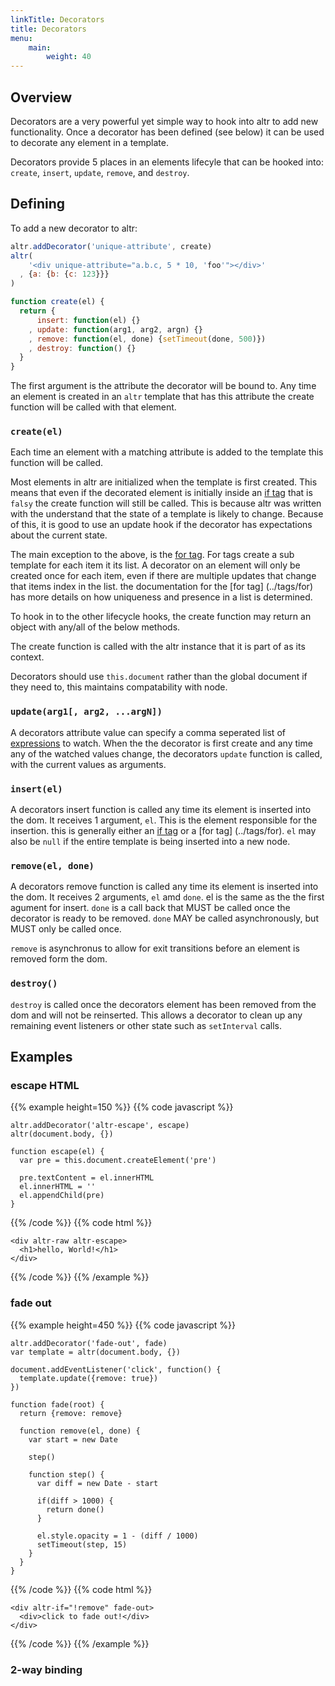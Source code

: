 ```yaml
---
linkTitle: Decorators
title: Decorators
menu:
    main:
        weight: 40
---
```


## Overview

Decorators are a very powerful yet simple way to hook into altr to add
new functionality.  Once a decorator has been defined (see below) it can be
used to decorate any element in a template.

Decorators provide 5 places in an elements lifecyle that can be hooked into:
`create`, `insert`, `update`, `remove`, and `destroy`.

## Defining

To add a new decorator to altr:

```javascript
altr.addDecorator('unique-attribute', create)
altr(
    '<div unique-attribute="a.b.c, 5 * 10, 'foo'"></div>'
  , {a: {b: {c: 123}}}
)

function create(el) {
  return {
      insert: function(el) {}
    , update: function(arg1, arg2, argn) {}
    , remove: function(el, done) {setTimeout(done, 500)})
    , destroy: function() {}
  }
}
```

The first argument is the attribute the decorator will be bound to.  Any time
an element is created in an `altr` template that has this attribute the create
function will be called with that element.

### `create(el)`
Each time an element with a matching attribute is added to the template this
function will be called.

Most elements in altr are initialized when the template is first created.  This means that even if the decorated element is
initially inside an [if tag](../tags/if) that is `falsy` the create function will
still be called.  This is because altr was written with the understand that the
state of a template is likely to change.  Because of this, it is good to use
an update hook if the decorator has expectations about the current state.

The main exception to the above, is the [for tag](../tags/for).  For tags
create a sub template for each item it its list. A decorator on an element
will only be created once for each item, even if there are multiple updates
that change that items index in the list. the documentation for the [for tag]
(../tags/for) has more details on how uniqueness and presence in a list is
determined.

To hook in to the other lifecycle hooks, the create function may return an
object with any/all of the below methods.

The create function is called with the altr instance that it is part of as
its context.

Decorators should use `this.document` rather than the global document if they
need to, this maintains compatability with node.

### `update(arg1[, arg2, ...argN])`

A decorators attribute value can specify a comma seperated list of
[expressions](../expressions) to watch.  When the the decorator is first
create and any time any of the watched values change, the decorators `update`
function is called, with the current values as arguments.

### `insert(el)`

A decorators insert function is called any time its element is inserted into
the dom.  It receives 1 argument, `el`.  This is the element responsible for
the insertion. this is generally either an [if tag](../tags/if) or a  [for tag]
(../tags/for).  `el` may also be `null` if the entire template is being
inserted into a new node.

### `remove(el, done)`

A decorators remove function is called any time its element is inserted into
the dom.  It receives 2 arguments, `el` amd `done`.  el is the same as the
the first agument for insert. `done` is a call back that MUST be called once
the decorator is ready to be removed. `done` MAY be called asynchronously, but
MUST only be called once.

`remove` is asynchronus to allow for exit transitions before an element is
removed form the dom.

### `destroy()`

`destroy` is called once the decorators element has been removed from the dom
and will not be reinserted. This allows a decorator to clean up any remaining
event listeners or other state such as `setInterval` calls.

## Examples

### escape HTML
{{% example height=150 %}}
{{% code javascript %}}
```
altr.addDecorator('altr-escape', escape)
altr(document.body, {})

function escape(el) {
  var pre = this.document.createElement('pre')

  pre.textContent = el.innerHTML
  el.innerHTML = ''
  el.appendChild(pre)
}
```
{{% /code %}}
{{% code html %}}
```
<div altr-raw altr-escape>
  <h1>hello, World!</h1>
</div>
```
{{% /code %}}
{{% /example %}}

### fade out
{{% example height=450 %}}
{{% code javascript %}}
```
altr.addDecorator('fade-out', fade)
var template = altr(document.body, {})

document.addEventListener('click', function() {
  template.update({remove: true})
})

function fade(root) {
  return {remove: remove}

  function remove(el, done) {
    var start = new Date

    step()

    function step() {
      var diff = new Date - start

      if(diff > 1000) {
        return done()
      }

      el.style.opacity = 1 - (diff / 1000)
      setTimeout(step, 15)
    }
  }
}
```
{{% /code %}}
{{% code html %}}
```
<div altr-if="!remove" fade-out>
  <div>click to fade out!</div>
</div>
```
{{% /code %}}
{{% /example %}}

### 2-way binding
